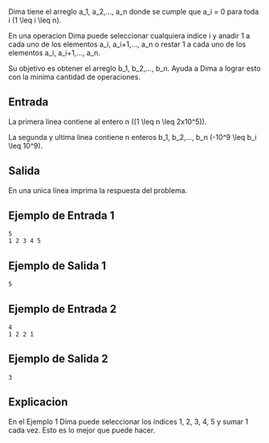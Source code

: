 Dima tiene el arreglo a_1, a_2,..., a_n donde se cumple que a_i = 0 para toda i (1 \leq i \leq n).



En una operacion Dima puede seleccionar cualquiera indice i y anadir 1 a cada uno de los elementos a_i, a_i+1,..., a_n o restar 1 a cada uno de los elementos a_i, a_i+1,..., a_n.



Su objetivo es obtener el arreglo b_1, b_2,..., b_n. Ayuda a Dima a lograr esto con la minima cantidad de operaciones.



## Entrada



La primera linea contiene al entero n \((1 \leq n \leq 2x10^5)\).



La segunda y ultima linea contiene n enteros b_1, b_2,..., b_n (-10^9 \leq b_i \leq 10^9).



## Salida



En una unica linea imprima la respuesta del problema.



## Ejemplo de Entrada 1



```
5
1 2 3 4 5
```


## Ejemplo de Salida 1



```
5
```


## Ejemplo de Entrada 2



```
4
1 2 2 1
```


## Ejemplo de Salida 2



```
3
```


## Explicacion



En el Ejemplo 1 Dima puede seleccionar los indices 1, 2, 3, 4, 5 y sumar 1 cada vez. Esto es lo mejor que puede hacer.



